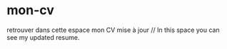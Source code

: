 # mon-cv
retrouver dans cette espace mon CV mise à jour // 
In this space you can see my updated resume.
